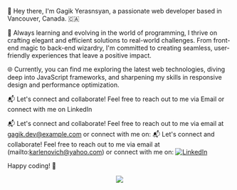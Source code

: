 👋 Hey there, I'm Gagik Yerasnsyan, a passionate web developer based in Vancouver, Canada. 🇨🇦

🚀 Always learning and evolving in the world of programming, I thrive on crafting elegant and efficient solutions to real-world challenges. From front-end magic to back-end wizardry, I'm committed to creating seamless, user-friendly experiences that leave a positive impact.

🌐 Currently, you can find me exploring the latest web technologies, diving deep into JavaScript frameworks, and sharpening my skills in responsive design and performance optimization.

📬 Let's connect and collaborate! Feel free to reach out to me via Email or connect with me on LinkedIn 

📬 Let's connect and collaborate! Feel free to reach out to me via email at gagik.dev@example.com or connect with me on:
📬 Let's connect and collaborate! Feel free to reach out to me via email at (mailto:karlenovich@yahoo.com) or connect with me on:
[![LinkedIn](https://example.com/linkedin-icon.png)]([https://www.linkedin.com/in/your-profile](https://www.linkedin.com/in/gagik-yeranosyan-244b50283/))

Happy coding! 🎉


<p align="center">
  <a href="https://skillicons.dev">
    <img src="https://skillicons.dev/icons?i=html,css,js,react,redux,ts,py,tailwind,bootstrap,babel,postman,netlify,django,firebase,express,nextjs,nodejs,github,git,vscode" />
  </a>
</p>
